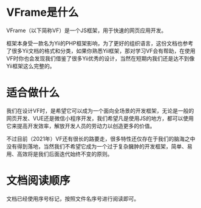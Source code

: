 # VFrame是什么
VFrame（以下简称VF）是一个JS框架，用于快速的网页应用开发。

框架本身受一款名为Yii的PHP框架影响，为了更好的组织语言，这份文档也参考了很多Yii文档的格式和分类，如果你熟悉Yii框架，那对学习VF会有帮助，在使用VF时你也会发现我们借鉴了很多Yii优秀的设计，当然在短期内我们还是达不到像Yii框架这么完整的。

# 适合做什么
我们在设计VF时，是希望它可以成为一个面向全场景的开发框架，无论是一般的网页开发、VUE还是微信小程序开发，我们希望凡是使用JS的地方，都可以使用它来提高开发效率，解放开发人员的劳动力以创造更多的价值。

不过目前（2021年）VF还有很长的路要走，很多特性还仅存在于我们的脑海之中没有得到落地，当然我们不希望它成为一个过于复杂臃肿的开发框架，简单、易用、高效将是我们后面迭代始终不变的原则。

# 文档阅读顺序
文档已经使用序号标记，按照文件名序号进行阅读即可。